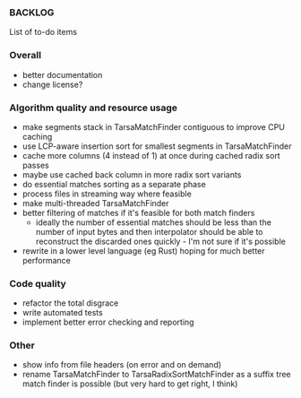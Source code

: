### BACKLOG

List of to-do items

### Overall
- better documentation
- change license?

### Algorithm quality and resource usage
- make segments stack in TarsaMatchFinder contiguous to improve CPU caching
- use LCP-aware insertion sort for smallest segments in TarsaMatchFinder
- cache more columns (4 instead of 1) at once during cached radix sort passes
- maybe use cached back column in more radix sort variants
- do essential matches sorting as a separate phase
- process files in streaming way where feasible
- make multi-threaded TarsaMatchFinder
- better filtering of matches if it's feasible for both match finders
  - ideally the number of essential matches should be less than the number of 
    input bytes and then interpolator should be able to reconstruct the
    discarded ones quickly - I'm not sure if it's possible
- rewrite in a lower level language (eg Rust) hoping for much better performance

### Code quality
- refactor the total disgrace
- write automated tests
- implement better error checking and reporting

### Other
- show info from file headers (on error and on demand)
- rename TarsaMatchFinder to TarsaRadixSortMatchFinder as a suffix tree match
  finder is possible (but very hard to get right, I think)

